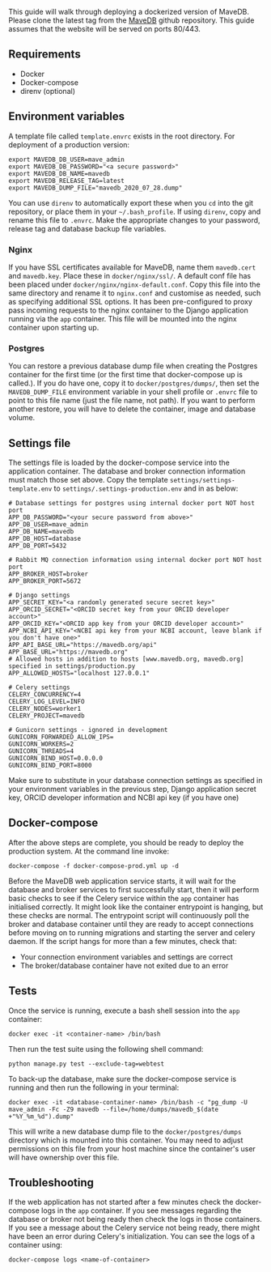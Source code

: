 This guide will walk through deploying a dockerized version of MaveDB. Please clone the latest tag from the 
[MaveDB](https://github.com/VariantEffect/mavedb/tags) github repository. This guide assumes that the website will be 
served on ports 80/443.


## Requirements
- Docker
- Docker-compose
- direnv (optional)


## Environment variables
A template file called `template.envrc` exists in the root directory. For deployment of a production version:

```shell
export MAVEDB_DB_USER=mave_admin
export MAVEDB_DB_PASSWORD="<a secure password>"
export MAVEDB_DB_NAME=mavedb
export MAVEDB_RELEASE_TAG=latest
export MAVEDB_DUMP_FILE="mavedb_2020_07_28.dump"
```

You can use `direnv` to automatically export these when you `cd` into the git repository, or place them in your 
`~/.bash_profile`. If using `direnv`, copy and rename this file to `.envrc`. Make the appropriate changes to your
password, release tag and database backup file variables.

### Nginx
If you have SSL certificates available for MaveDB, name them `mavedb.cert` and `mavedb.key`. Place these in 
`docker/nginx/ssl/`. A default conf file has been placed under `docker/nginx/nginx-default.conf`. Copy this file into 
the same directory and rename it to `nginx.conf` and customise as needed, such as specifying additional SSL options. It 
has been pre-configured to proxy pass incoming requests to the nginx container to the Django application running via 
the `app` container. This file will be mounted into the nginx container upon starting up.

### Postgres
You can restore a previous database dump file when creating the Postgres container for the first time (or the first time
that docker-compose up is called.). If you do have one, copy it to `docker/postgres/dumps/`, then set the `MAVEDB_DUMP_FILE`
environment variable in your shell profile or `.envrc` file to point to this file name (just the file name, not path). 
If you want to perform another restore, you will have to delete the container, image and database volume.


## Settings file
The settings file is loaded by the docker-compose service into the application container. The database and broker 
connection information must match those set above. Copy the template `settings/settings-template.env` to 
`settings/.settings-production.env` and in as below:

```dotenv
# Database settings for postgres using internal docker port NOT host port
APP_DB_PASSWORD="<your secure password from above>"
APP_DB_USER=mave_admin
APP_DB_NAME=mavedb
APP_DB_HOST=database
APP_DB_PORT=5432 

# Rabbit MQ connection information using internal docker port NOT host port
APP_BROKER_HOST=broker
APP_BROKER_PORT=5672 

# Django settings
APP_SECRET_KEY="<a randomly generated secure secret key>"
APP_ORCID_SECRET="<ORCID secret key from your ORCID developer account>"
APP_ORCID_KEY="<ORCID app key from your ORCID developer account>"
APP_NCBI_API_KEY="<NCBI api key from your NCBI account, leave blank if you don't have one>"
APP_API_BASE_URL="https://mavedb.org/api"
APP_BASE_URL="https://mavedb.org"
# Allowed hosts in addition to hosts [www.mavedb.org, mavedb.org] specified in settings/production.py
APP_ALLOWED_HOSTS="localhost 127.0.0.1" 

# Celery settings
CELERY_CONCURRENCY=4
CELERY_LOG_LEVEL=INFO
CELERY_NODES=worker1
CELERY_PROJECT=mavedb

# Gunicorn settings - ignored in development
GUNICORN_FORWARDED_ALLOW_IPS=
GUNICORN_WORKERS=2
GUNICORN_THREADS=4
GUNICORN_BIND_HOST=0.0.0.0
GUNICORN_BIND_PORT=8000
```

Make sure to substitute in your database connection settings as specified in your environment variables in the previous
step, Django application secret key, ORCID developer information and NCBI api key (if you have one)

## Docker-compose
After the above steps are complete, you should be ready to deploy the production system. At the command line invoke:

```shell
docker-compose -f docker-compose-prod.yml up -d
```

Before the MaveDB web application service starts, it will wait for the database and broker services to first 
successfully start, then it will perform basic checks to see if the Celery service within the `app` container has 
initialised correctly. It might look like the container entrypoint is hanging, but these checks are normal. The entrypoint
script will continuously poll the broker and database container until they are ready to accept connections before moving 
on to running migrations and starting the server and celery daemon. If the script hangs for more than a few minutes, 
check that:

- Your connection environment variables and settings are correct
- The broker/database container have not exited due to an error


## Tests
Once the service is running, execute a bash shell session into the `app` container:

```shell
docker exec -it <container-name> /bin/bash
```

Then run the test suite using the following shell command:

```shell
python manage.py test --exclude-tag=webtest
```

To back-up the database, make sure the docker-compose service is running and then run the following in your terminal:

```shell
docker exec -it <database-container-name> /bin/bash -c "pg_dump -U mave_admin -Fc -Z9 mavedb --file=/home/dumps/mavedb_$(date +"%Y_%m_%d").dump"
```

This will write a new database dump file to the `docker/postgres/dumps` directory which is mounted into this container.
You may need to adjust permissions on this file from your host machine since the container's user will have ownership 
over this file.


## Troubleshooting
If the web application has not started after a few minutes check the docker-compose logs in the `app` container. If you 
see messages regarding the database or broker not being ready then check the logs in those containers. If you see a 
message about the Celery service not being ready, there might have been an error during Celery's initialization. You can
see the logs of a container using:

```shell
docker-compose logs <name-of-container>
```
